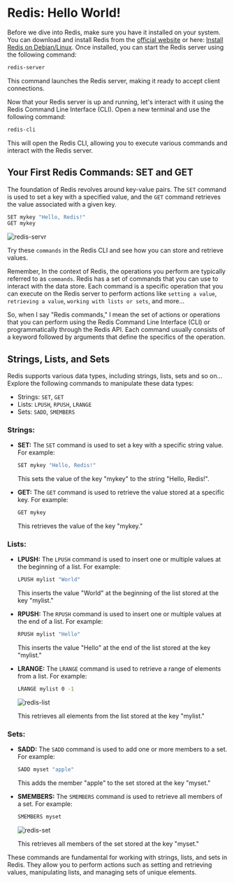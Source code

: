# Redis: Hello World!

Before we dive into Redis, make sure you have it installed on your system. You can download and install Redis from the [official website](https://redis.io/download) or here: [Install Redis on Debian/Linux](https://github.com/mrnazu/redis-caching-nodejs/blob/main/overview/overview-3.1-install-redis.md). Once installed, you can start the Redis server using the following command:

```bash
redis-server
```

This command launches the Redis server, making it ready to accept client connections.

Now that your Redis server is up and running, let's interact with it using the Redis Command Line Interface (CLI). Open a new terminal and use the following command:

```bash
redis-cli
```
This will open the Redis CLI, allowing you to execute various commands and interact with the Redis server.

## Your First Redis Commands: SET and GET

The foundation of Redis revolves around key-value pairs. The `SET` command is used to set a key with a specified value, and the `GET` command retrieves the value associated with a given key.

```bash
SET mykey "Hello, Redis!"
GET mykey
```
![redis-servr](https://github.com/mrnazu/redis-caching-nodejs/assets/108541991/70ab63d5-bb51-4cb7-b05b-d241b5b63b46)


Try these `commands` in the Redis CLI and see how you can store and retrieve values.


Remember, In the context of Redis, the operations you perform are typically referred to as `commands`. Redis has a set of commands that you can use to interact with the data store. Each command is a specific operation that you can execute on the Redis server to perform actions like `setting a value`, `retrieving a value`, `working with lists or sets`, and more...

So, when I say "Redis commands," I mean the set of actions or operations that you can perform using the Redis Command Line Interface (CLI) or programmatically through the Redis API. Each command usually consists of a keyword followed by arguments that define the specifics of the operation.


## Strings, Lists, and Sets

Redis supports various data types, including strings, lists, sets and so on... Explore the following commands to manipulate these data types:

- Strings: `SET`, `GET`
- Lists: `LPUSH`, `RPUSH`, `LRANGE`
- Sets: `SADD`, `SMEMBERS`


### Strings:

- **SET:** The `SET` command is used to set a key with a specific string value. For example:
  ```bash
  SET mykey "Hello, Redis!"
  ```
  This sets the value of the key "mykey" to the string "Hello, Redis!".

- **GET:** The `GET` command is used to retrieve the value stored at a specific key. For example:
  ```bash
  GET mykey
  ```
  This retrieves the value of the key "mykey."

### Lists:

- **LPUSH:** The `LPUSH` command is used to insert one or multiple values at the beginning of a list. For example:
  ```bash
  LPUSH mylist "World"
  ```
  This inserts the value "World" at the beginning of the list stored at the key "mylist."

- **RPUSH:** The `RPUSH` command is used to insert one or multiple values at the end of a list. For example:
  ```bash
  RPUSH mylist "Hello"
  ```
  This inserts the value "Hello" at the end of the list stored at the key "mylist."

- **LRANGE:** The `LRANGE` command is used to retrieve a range of elements from a list. For example:
  ```bash
  LRANGE mylist 0 -1
  ```
  ![redis-list](https://github.com/mrnazu/redis-caching-nodejs/assets/108541991/c749e328-cfd8-4610-ab3e-b1b8143a0764)
  
  This retrieves all elements from the list stored at the key "mylist."

### Sets:

- **SADD:** The `SADD` command is used to add one or more members to a set. For example:
  ```bash
  SADD myset "apple"
  ```
  This adds the member "apple" to the set stored at the key "myset."

- **SMEMBERS:** The `SMEMBERS` command is used to retrieve all members of a set. For example:
  ```bash
  SMEMBERS myset
  ```
  ![redis-set](https://github.com/mrnazu/redis-caching-nodejs/assets/108541991/1d919e43-8385-4561-a72f-e1f5c435997b)

  This retrieves all members of the set stored at the key "myset."

These commands are fundamental for working with strings, lists, and sets in Redis. They allow you to perform actions such as setting and retrieving values, manipulating lists, and managing sets of unique elements.
